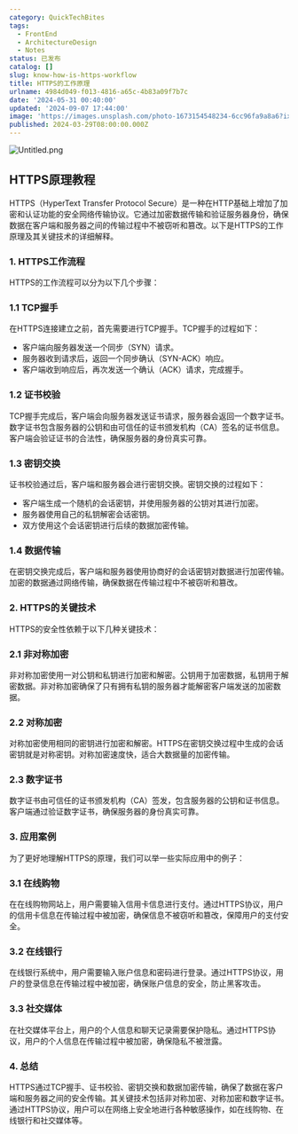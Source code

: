 ```yaml
---
category: QuickTechBites
tags:
  - FrontEnd
  - ArchitectureDesign
  - Notes
status: 已发布
catalog: []
slug: know-how-is-https-workflow
title: HTTPS的工作原理
urlname: 4984d049-f013-4816-a65c-4b83a09f7b7c
date: '2024-05-31 00:40:00'
updated: '2024-09-07 17:44:00'
image: 'https://images.unsplash.com/photo-1673154548234-6cc96fa9a8a6?ixlib=rb-4.0.3&q=85&fm=jpg&crop=entropy&cs=srgb'
published: 2024-03-29T08:00:00.000Z
---
```


![Untitled.png](https://prod-files-secure.s3.us-west-2.amazonaws.com/5d24fe63-e567-4804-86f9-9fdc62e13082/2950c759-0255-4c0a-becc-122aae8c82c0/Untitled.png?X-Amz-Algorithm=AWS4-HMAC-SHA256&X-Amz-Content-Sha256=UNSIGNED-PAYLOAD&X-Amz-Credential=ASIAZI2LB466QQRQCQAT%2F20250317%2Fus-west-2%2Fs3%2Faws4_request&X-Amz-Date=20250317T213334Z&X-Amz-Expires=3600&X-Amz-Security-Token=IQoJb3JpZ2luX2VjEPX%2F%2F%2F%2F%2F%2F%2F%2F%2F%2FwEaCXVzLXdlc3QtMiJGMEQCIADy0wJJ1hhTWamTf2D3wTFKMq2DlKE1H9yS4YTTCqzcAiBZbnRPF%2BWtA86ohS85zH1vTk%2BTiqOXZw9v9d3BUK1ADCr%2FAwhOEAAaDDYzNzQyMzE4MzgwNSIMSRNVUckzAFixTzQAKtwDFowPb2s%2Fp7oZsRTWqj3gHqKQpens6vzQmtcUp%2Fbft5GxloYgs%2BSBZQgQwBg0358UX15i3zdZMBMICr5JXGPehUQIM1gTZNzISgWOgYWWXOIrUdvu9FCpcV1KjtI7SDKPY6tyrQyD3bJbmjBj6RjBQOS9WEfCYdrAAOGsF9JvXPudnMvCG8EyoH7x5aoFCY9k4WfP0hdW9csC3yH5zM1NaERwsNJkVS61MsCVQX0b1U5lAQySlvsTOVkoy6v4W2xdAyr8CTuX60%2FMKpzld4O%2FB5wCptYgFnfWXzOMhyUuP0MMKdb6ejOC%2FPD3MwAcU8xCF%2FZsgyezvS0sgnPwEFKpZa07J0VlQnZ5AJirP6zLr%2Bq1UriSq%2BGoqbnF9hFgBTNLjaOpilusWsDRvpHhTGrojVqnCEiUyupAttBoa%2FQmgwY3VbJ6PiP440167A%2F2a4F3WqATCoIfHWO2GUchqnLEiQd5oLD2xkEZWO2pSnb72eyQdV5LprSLGzQJCF%2FsTmG9FJoZiDjBRW2o17K3L71n42zmIOfzsW7xS6WGEKjs4LRvb15IRBeq2DIwELFXiqIRxVv94HcCdb30afdiArsknWAhVz05O%2FY9wgzb9qxQVCtfnXBmoyrbzvb8rTcws6DivgY6pgHcvi0dNdwf8mieycv5Y6wcqPYaMaMlTo6B%2BHCcnS9EqdTB9x%2F4SInl16c9wbxw%2BkYeUAANAOrmYON13V2THmP0wSAZyof3blYwW0lT8w9RwEy5xIidsTQFYt%2FI3iNNAzltN0IVJKP1WuehorhFQynO86KCRsrdTb9dpzaHpSlOQ2PSOTBrUoABdk5Oes3JDHRov0O2mZ9hLNjAj3hygO3CaPEUHPOS&X-Amz-Signature=d6974232800a20dea4f748622b951892c4babbace055937ae2e6e0f452dfc18a&X-Amz-SignedHeaders=host&x-id=GetObject)


## HTTPS原理教程


HTTPS（HyperText Transfer Protocol Secure）是一种在HTTP基础上增加了加密和认证功能的安全网络传输协议。它通过加密数据传输和验证服务器身份，确保数据在客户端和服务器之间的传输过程中不被窃听和篡改。以下是HTTPS的工作原理及其关键技术的详细解释。


### 1. HTTPS工作流程


HTTPS的工作流程可以分为以下几个步骤：


### 1.1 TCP握手


在HTTPS连接建立之前，首先需要进行TCP握手。TCP握手的过程如下：

- 客户端向服务器发送一个同步（SYN）请求。
- 服务器收到请求后，返回一个同步确认（SYN-ACK）响应。
- 客户端收到响应后，再次发送一个确认（ACK）请求，完成握手。

### 1.2 证书校验


TCP握手完成后，客户端会向服务器发送证书请求，服务器会返回一个数字证书。数字证书包含服务器的公钥和由可信任的证书颁发机构（CA）签名的证书信息。客户端会验证证书的合法性，确保服务器的身份真实可靠。


### 1.3 密钥交换


证书校验通过后，客户端和服务器会进行密钥交换。密钥交换的过程如下：

- 客户端生成一个随机的会话密钥，并使用服务器的公钥对其进行加密。
- 服务器使用自己的私钥解密会话密钥。
- 双方使用这个会话密钥进行后续的数据加密传输。

### 1.4 数据传输


在密钥交换完成后，客户端和服务器使用协商好的会话密钥对数据进行加密传输。加密的数据通过网络传输，确保数据在传输过程中不被窃听和篡改。


### 2. HTTPS的关键技术


HTTPS的安全性依赖于以下几种关键技术：


### 2.1 非对称加密


非对称加密使用一对公钥和私钥进行加密和解密。公钥用于加密数据，私钥用于解密数据。非对称加密确保了只有拥有私钥的服务器才能解密客户端发送的加密数据。


### 2.2 对称加密


对称加密使用相同的密钥进行加密和解密。HTTPS在密钥交换过程中生成的会话密钥就是对称密钥。对称加密速度快，适合大数据量的加密传输。


### 2.3 数字证书


数字证书由可信任的证书颁发机构（CA）签发，包含服务器的公钥和证书信息。客户端通过验证数字证书，确保服务器的身份真实可靠。


### 3. 应用案例


为了更好地理解HTTPS的原理，我们可以举一些实际应用中的例子：


### 3.1 在线购物


在在线购物网站上，用户需要输入信用卡信息进行支付。通过HTTPS协议，用户的信用卡信息在传输过程中被加密，确保信息不被窃听和篡改，保障用户的支付安全。


### 3.2 在线银行


在线银行系统中，用户需要输入账户信息和密码进行登录。通过HTTPS协议，用户的登录信息在传输过程中被加密，确保账户信息的安全，防止黑客攻击。


### 3.3 社交媒体


在社交媒体平台上，用户的个人信息和聊天记录需要保护隐私。通过HTTPS协议，用户的个人信息在传输过程中被加密，确保隐私不被泄露。


### 4. 总结


HTTPS通过TCP握手、证书校验、密钥交换和数据加密传输，确保了数据在客户端和服务器之间的安全传输。其关键技术包括非对称加密、对称加密和数字证书。通过HTTPS协议，用户可以在网络上安全地进行各种敏感操作，如在线购物、在线银行和社交媒体等。

